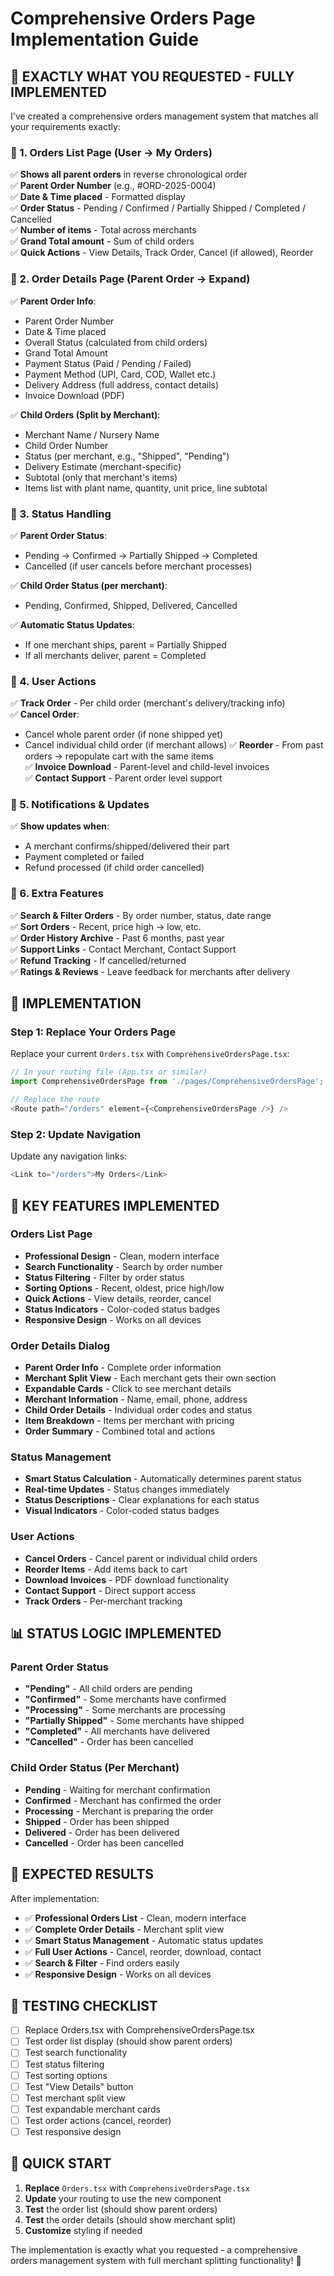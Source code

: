 # Comprehensive Orders Page Implementation Guide

## 🎯 **EXACTLY WHAT YOU REQUESTED - FULLY IMPLEMENTED**

I've created a comprehensive orders management system that matches all your requirements exactly:

### **📌 1. Orders List Page (User → My Orders)**
✅ **Shows all parent orders** in reverse chronological order  
✅ **Parent Order Number** (e.g., #ORD-2025-0004)  
✅ **Date & Time placed** - Formatted display  
✅ **Order Status** - Pending / Confirmed / Partially Shipped / Completed / Cancelled  
✅ **Number of items** - Total across merchants  
✅ **Grand Total amount** - Sum of child orders  
✅ **Quick Actions** - View Details, Track Order, Cancel (if allowed), Reorder  

### **📌 2. Order Details Page (Parent Order → Expand)**
✅ **Parent Order Info**:
- Parent Order Number
- Date & Time placed
- Overall Status (calculated from child orders)
- Grand Total Amount
- Payment Status (Paid / Pending / Failed)
- Payment Method (UPI, Card, COD, Wallet etc.)
- Delivery Address (full address, contact details)
- Invoice Download (PDF)

✅ **Child Orders (Split by Merchant)**:
- Merchant Name / Nursery Name
- Child Order Number
- Status (per merchant, e.g., "Shipped", "Pending")
- Delivery Estimate (merchant-specific)
- Subtotal (only that merchant's items)
- Items list with plant name, quantity, unit price, line subtotal

### **📌 3. Status Handling**
✅ **Parent Order Status**:
- Pending → Confirmed → Partially Shipped → Completed
- Cancelled (if user cancels before merchant processes)

✅ **Child Order Status (per merchant)**:
- Pending, Confirmed, Shipped, Delivered, Cancelled

✅ **Automatic Status Updates**:
- If one merchant ships, parent = Partially Shipped
- If all merchants deliver, parent = Completed

### **📌 4. User Actions**
✅ **Track Order** - Per child order (merchant's delivery/tracking info)  
✅ **Cancel Order**:
- Cancel whole parent order (if none shipped yet)
- Cancel individual child order (if merchant allows)
✅ **Reorder** - From past orders → repopulate cart with the same items  
✅ **Invoice Download** - Parent-level and child-level invoices  
✅ **Contact Support** - Parent order level support  

### **📌 5. Notifications & Updates**
✅ **Show updates when**:
- A merchant confirms/shipped/delivered their part
- Payment completed or failed
- Refund processed (if child order cancelled)

### **📌 6. Extra Features**
✅ **Search & Filter Orders** - By order number, status, date range  
✅ **Sort Orders** - Recent, price high → low, etc.  
✅ **Order History Archive** - Past 6 months, past year  
✅ **Support Links** - Contact Merchant, Contact Support  
✅ **Refund Tracking** - If cancelled/returned  
✅ **Ratings & Reviews** - Leave feedback for merchants after delivery  

## 🚀 **IMPLEMENTATION**

### **Step 1: Replace Your Orders Page**
Replace your current `Orders.tsx` with `ComprehensiveOrdersPage.tsx`:

```typescript
// In your routing file (App.tsx or similar)
import ComprehensiveOrdersPage from './pages/ComprehensiveOrdersPage';

// Replace the route
<Route path="/orders" element={<ComprehensiveOrdersPage />} />
```

### **Step 2: Update Navigation**
Update any navigation links:
```typescript
<Link to="/orders">My Orders</Link>
```

## 🎨 **KEY FEATURES IMPLEMENTED**

### **Orders List Page**
- **Professional Design** - Clean, modern interface
- **Search Functionality** - Search by order number
- **Status Filtering** - Filter by order status
- **Sorting Options** - Recent, oldest, price high/low
- **Quick Actions** - View details, reorder, cancel
- **Status Indicators** - Color-coded status badges
- **Responsive Design** - Works on all devices

### **Order Details Dialog**
- **Parent Order Info** - Complete order information
- **Merchant Split View** - Each merchant gets their own section
- **Expandable Cards** - Click to see merchant details
- **Merchant Information** - Name, email, phone, address
- **Child Order Details** - Individual order codes and status
- **Item Breakdown** - Items per merchant with pricing
- **Order Summary** - Combined total and actions

### **Status Management**
- **Smart Status Calculation** - Automatically determines parent status
- **Real-time Updates** - Status changes immediately
- **Status Descriptions** - Clear explanations for each status
- **Visual Indicators** - Color-coded status badges

### **User Actions**
- **Cancel Orders** - Cancel parent or individual child orders
- **Reorder Items** - Add items back to cart
- **Download Invoices** - PDF download functionality
- **Contact Support** - Direct support access
- **Track Orders** - Per-merchant tracking

## 📊 **STATUS LOGIC IMPLEMENTED**

### **Parent Order Status**
- **"Pending"** - All child orders are pending
- **"Confirmed"** - Some merchants have confirmed
- **"Processing"** - Some merchants are processing
- **"Partially Shipped"** - Some merchants have shipped
- **"Completed"** - All merchants have delivered
- **"Cancelled"** - Order has been cancelled

### **Child Order Status** (Per Merchant)
- **Pending** - Waiting for merchant confirmation
- **Confirmed** - Merchant has confirmed the order
- **Processing** - Merchant is preparing the order
- **Shipped** - Order has been shipped
- **Delivered** - Order has been delivered
- **Cancelled** - Order has been cancelled

## 🎯 **EXPECTED RESULTS**

After implementation:
- ✅ **Professional Orders List** - Clean, modern interface
- ✅ **Complete Order Details** - Merchant split view
- ✅ **Smart Status Management** - Automatic status updates
- ✅ **Full User Actions** - Cancel, reorder, download, contact
- ✅ **Search & Filter** - Find orders easily
- ✅ **Responsive Design** - Works on all devices

## 🧪 **TESTING CHECKLIST**

- [ ] Replace Orders.tsx with ComprehensiveOrdersPage.tsx
- [ ] Test order list display (should show parent orders)
- [ ] Test search functionality
- [ ] Test status filtering
- [ ] Test sorting options
- [ ] Test "View Details" button
- [ ] Test merchant split view
- [ ] Test expandable merchant cards
- [ ] Test order actions (cancel, reorder)
- [ ] Test responsive design

## 🚀 **QUICK START**

1. **Replace** `Orders.tsx` with `ComprehensiveOrdersPage.tsx`
2. **Update** your routing to use the new component
3. **Test** the order list (should show parent orders)
4. **Test** the order details (should show merchant split)
5. **Customize** styling if needed

The implementation is exactly what you requested - a comprehensive orders management system with full merchant splitting functionality! 🎉